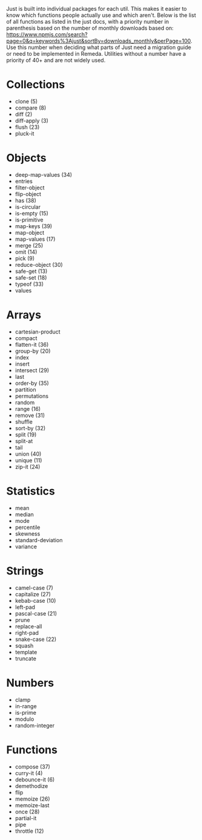 Just is built into individual packages for each util. This makes it easier to
know which functions people actually use and which aren't. Below is the list of
all functions as listed in the just docs, with a priority number in parenthesis
based on the number of monthly downloads based on: https://www.npmjs.com/search?page=0&q=keywords%3Ajust&sortBy=downloads_monthly&perPage=100. Use this number when deciding what parts of Just need a migration
guide or need to be implemented in Remeda. Utilities without a number have a
priority of 40+ and are not widely used.

# Collections

- clone (5)
- compare (8)
- diff (2)
- diff-apply (3)
- flush (23)
- pluck-it

# Objects

- deep-map-values (34)
- entries
- filter-object
- flip-object
- has (38)
- is-circular
- is-empty (15)
- is-primitive
- map-keys (39)
- map-object
- map-values (17)
- merge (25)
- omit (14)
- pick (9)
- reduce-object (30)
- safe-get (13)
- safe-set (18)
- typeof (33)
- values

# Arrays

- cartesian-product
- compact
- flatten-it (36)
- group-by (20)
- index
- insert
- intersect (29)
- last
- order-by (35)
- partition
- permutations
- random
- range (16)
- remove (31)
- shuffle
- sort-by (32)
- split (19)
- split-at
- tail
- union (40)
- unique (11)
- zip-it (24)

# Statistics

- mean
- median
- mode
- percentile
- skewness
- standard-deviation
- variance

# Strings

- camel-case (7)
- capitalize (27)
- kebab-case (10)
- left-pad
- pascal-case (21)
- prune
- replace-all
- right-pad
- snake-case (22)
- squash
- template
- truncate

# Numbers

- clamp
- in-range
- is-prime
- modulo
- random-integer

# Functions

- compose (37)
- curry-it (4)
- debounce-it (6)
- demethodize
- flip
- memoize (26)
- memoize-last
- once (28)
- partial-it
- pipe
- throttle (12)
